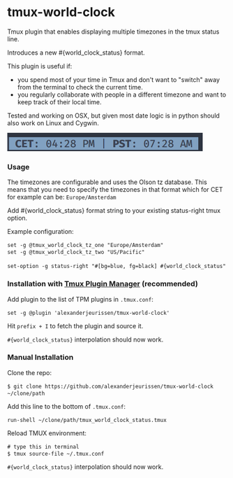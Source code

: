 tmux-world-clock
=============================

Tmux plugin that enables displaying multiple timezones in the tmux status line.

Introduces a new #{world_clock_status} format.

This plugin is useful if:

- you spend most of your time in Tmux and don't want to "switch" away from the terminal to check the
  current time.
- you regularly collaborate with people in a different timezone and want to keep track of their
  local time.

Tested and working on OSX, but given most date logic is in python should also work on Linux and Cygwin.

![image](https://raw.githubusercontent.com/alexanderjeurissen/tmux-world-clock/master/screenshots/screenshot.png)

### Usage

The timezones are configurable and uses the Olson tz database. This means that you need to specify
the timezones in that format which for CET for example can be: `Europe/Amsterdam`

Add #{world_clock_status} format string to your existing status-right tmux option.

Example configuration:

    set -g @tmux_world_clock_tz_one "Europe/Amsterdam"
    set -g @tmux_world_clock_tz_two "US/Pacific"

    set-option -g status-right "#[bg=blue, fg=black] #{world_clock_status"

### Installation with [Tmux Plugin Manager](https://github.com/tmux-plugins/tpm) (recommended)

Add plugin to the list of TPM plugins in `.tmux.conf`:

    set -g @plugin 'alexanderjeurissen/tmux-world-clock'

Hit `prefix + I` to fetch the plugin and source it.

`#{world_clock_status}` interpolation should now work.

### Manual Installation

Clone the repo:

    $ git clone https://github.com/alexanderjeurissen/tmux-world-clock ~/clone/path

Add this line to the bottom of `.tmux.conf`:

    run-shell ~/clone/path/tmux_world_clock_status.tmux

Reload TMUX environment:

    # type this in terminal
    $ tmux source-file ~/.tmux.conf

`#{world_clock_status}` interpolation should now work.
